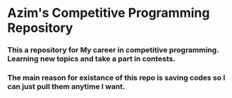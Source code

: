 # Azim's Competitive Programming Repository
### This a repository for My career in competitive programming. Learning new topics and take a part in contests. 

### The main reason for existance of this repo is saving codes so I can just pull them anytime I want.
